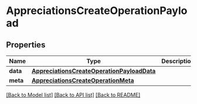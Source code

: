 # AppreciationsCreateOperationPayload

## Properties
Name | Type | Description | Notes
------------ | ------------- | ------------- | -------------
**data** | [**AppreciationsCreateOperationPayloadData**](AppreciationsCreateOperationPayloadData.md) |  | 
**meta** | [**AppreciationsCreateOperationMeta**](AppreciationsCreateOperationMeta.md) |  | [optional] 

[[Back to Model list]](../README.md#documentation-for-models) [[Back to API list]](../README.md#documentation-for-api-endpoints) [[Back to README]](../README.md)


